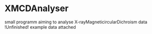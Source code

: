 # XMCDAnalyser
small programm aiming to analyse X-rayMagneticircularDichroism data
!Unfinished!
example data attached
